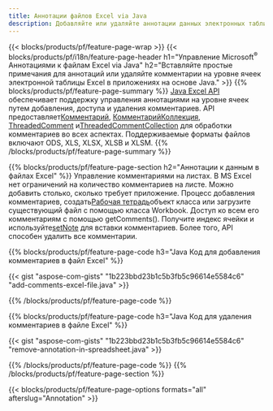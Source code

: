 ```yaml
---
title: Аннотации файлов Excel via Java
description: Добавляйте или удаляйте аннотации данных электронных таблиц Excel и OpenOffice с библиотекой Java.
---
```

{{< blocks/products/pf/feature-page-wrap >}}
{{< blocks/products/pf/i18n/feature-page-header h1="Управление Microsoft<sup>&reg;</sup> Аннотациями к файлам Excel via Java" h2="Вставляйте простые примечания для аннотаций или удаляйте комментарии на уровне ячеек электронной таблицы Excel в приложениях на основе Java." >}}
{{% blocks/products/pf/feature-page-summary %}}
[Java Excel API](/cells/ru/java/) обеспечивает поддержку управления аннотациями на уровне ячеек путем добавления, доступа и удаления комментариев. API предоставляет[Комментарий](https://reference.aspose.com/cells/java/com.aspose.cells/Comment), [КомментарийКоллекция](https://reference.aspose.com/cells/java/com.aspose.cells/CommentCollection), [ThreadedComment](https://reference.aspose.com/cells/java/com.aspose.cells/ThreadedComment) и[ThreadedCommentCollection](https://reference.aspose.com/cells/java/com.aspose.cells/ThreadedCommentCollection) для обработки комментариев во всех аспектах.
Поддерживаемые форматы файлов включают ODS, XLS, XLSX, XLSB и XLSM.
{{% /blocks/products/pf/feature-page-summary %}}

{{% blocks/products/pf/feature-page-section h2="Аннотации к данным в файлах Excel" %}}
 Управление комментариями на листах. В MS Excel нет ограничений на количество комментариев на листе. Можно добавить столько, сколько требует приложение. Процесс добавления комментариев, создать[Рабочая тетрадь](https://reference.aspose.com/cells/java/com.aspose.cells/Workbook)объект класса или загрузите существующий файл с помощью класса Workbook. Доступ ко всем его комментариям с помощью getComments(). Получите индекс ячейки и используйте[setNote](https://reference.aspose.com/cells/java/com.aspose.cells/comment#Note) для вставки комментариев. Более того, API способен удалить все комментарии.

{{% blocks/products/pf/feature-page-code h3="Java Код для добавления комментариев в файл Excel" %}}

{{< gist "aspose-com-gists" "1b223bbd23b1c5b3fb5c96614e5584c6" "add-comments-excel-file.java" >}}

{{% /blocks/products/pf/feature-page-code %}}

{{% blocks/products/pf/feature-page-code h3="Java Код для удаления комментариев в файле Excel" %}}

{{< gist "aspose-com-gists" "1b223bbd23b1c5b3fb5c96614e5584c6" "remove-annotation-in-spreadsheet.java" >}}

{{% /blocks/products/pf/feature-page-code %}}
{{% /blocks/products/pf/feature-page-section %}}

{{< blocks/products/pf/feature-page-options formats="all" afterslug="Annotation" >}}
